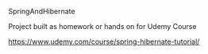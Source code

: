 SpringAndHibernate

Project built as homework or hands on for Udemy Course

https://www.udemy.com/course/spring-hibernate-tutorial/
